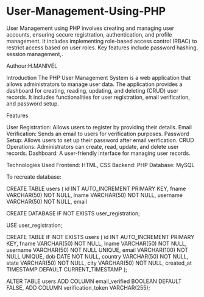 # User-Management-Using-PHP
User Management using PHP involves creating and managing user accounts, ensuring secure registration, authentication, and profile management. It includes implementing role-based access control (RBAC) to restrict access based on user roles. Key features include password hashing, session management,.

Authour:H.MANIVEL

Introduction
The PHP User Management System is a web application that allows administrators to manage user data. The application provides a dashboard for creating, reading, updating, and deleting (CRUD) user records. It includes functionalities for user registration, email verification, and password setup.

Features

User Registration: Allows users to register by providing their details.
Email Verification: Sends an email to users for verification purposes.
Password Setup: Allows users to set up their password after email verification.
CRUD Operations: Administrators can create, read, update, and delete user records.
Dashboard: A user-friendly interface for managing user records.


Technologies Used
Frontend: HTML, CSS
Backend: PHP
Database: MySQL


To recreate database:

CREATE TABLE users (
    id INT AUTO_INCREMENT PRIMARY KEY,
    fname VARCHAR(50) NOT NULL,
    lname VARCHAR(50) NOT NULL,
    username VARCHAR(50) NOT NULL,
    email

CREATE DATABASE IF NOT EXISTS user_registration;

USE user_registration;

CREATE TABLE IF NOT EXISTS users (
    id INT AUTO_INCREMENT PRIMARY KEY,
    fname VARCHAR(50) NOT NULL,
    lname VARCHAR(50) NOT NULL,
    username VARCHAR(50) NOT NULL UNIQUE,
    email VARCHAR(100) NOT NULL UNIQUE,
    dob DATE NOT NULL,
    country VARCHAR(50) NOT NULL,
    state VARCHAR(50) NOT NULL,
    city VARCHAR(50) NOT NULL,
    created_at TIMESTAMP DEFAULT CURRENT_TIMESTAMP
);


ALTER TABLE users
ADD COLUMN email_verified BOOLEAN DEFAULT FALSE,
ADD COLUMN verification_token VARCHAR(255);
